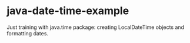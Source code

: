 # java-date-time-example
Just training with java.time package: creating LocalDateTime objects and formatting dates.
